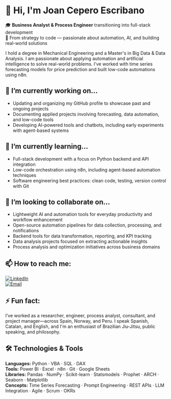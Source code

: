 # 👋 Hi, I'm Joan Cepero Escribano
🎓 **Business Analyst & Process Engineer** transitioning into full-stack development  
🔁 From strategy to code — passionate about automation, AI, and building real-world solutions

I hold a degree in Mechanical Engineering and a Master's in Big Data & Data Analysis. I am passionate about applying automation and artificial intelligence to solve real-world problems. I’ve worked with time series forecasting models for price prediction and built low-code automations using n8n.


## 🔭 I’m currently working on...

- Updating and organizing my GitHub profile to showcase past and ongoing projects  
- Documenting applied projects involving forecasting, data automation, and low-code tools  
- Developing AI-powered tools and chatbots, including early experiments with agent-based systems


## 🌱 I’m currently learning...

- Full-stack development with a focus on Python backend and API integration  
- Low-code orchestration using n8n, including agent-based automation techniques  
- Software engineering best practices: clean code, testing, version control with Git

## 👯 I’m looking to collaborate on...

- Lightweight AI and automation tools for everyday productivity and workflow enhancement  
- Open-source automation pipelines for data collection, processing, and notifications  
- Backend tools for data transformation, reporting, and KPI tracking  
- Data analysis projects focused on extracting actionable insights  
- Process analysis and optimization initiatives across business domains

## 📫 How to reach me:

[![LinkedIn](https://img.shields.io/badge/LinkedIn-blue?style=flat&logo=linkedin&logoColor=white)](https://www.linkedin.com/in/joan-cepero)  
[![Email](https://img.shields.io/badge/Email-grey?style=flat&logo=gmail&logoColor=white)](mailto:joan.cepero@gmail.com)

## ⚡ Fun fact:

I’ve worked as a researcher, engineer, process analyst, consultant, and project manager—across Spain, Norway, and Peru. I speak Spanish, Catalan, and English, and I'm an enthusiast of Brazilian Jiu-Jitsu, public speaking, and philosophy.

## 🛠️ Technologies & Tools

**Languages:** Python · VBA · SQL · DAX  
**Tools:** Power BI · Excel · n8n · Git · Google Sheets  
**Libraries:** Pandas · NumPy · Scikit-learn · Statsmodels · Prophet · ARCH · Seaborn · Matplotlib  
**Concepts:** Time Series Forecasting · Prompt Engineering · REST APIs · LLM Integration · Agile · Scrum · OKRs



















<!--
**Jcescrib/Jcescrib** is a ✨ _special_ ✨ repository because its `README.md` (this file) appears on your GitHub profile.

Here are some ideas to get you started:

- 🔭 I’m currently working on ...
- 🌱 I’m currently learning ...
- 👯 I’m looking to collaborate on ...
- 🤔 I’m looking for help with ...
- 💬 Ask me about ...
- 📫 How to reach me: ...
- 😄 Pronouns: ...
- ⚡ Fun fact: ...
-->
